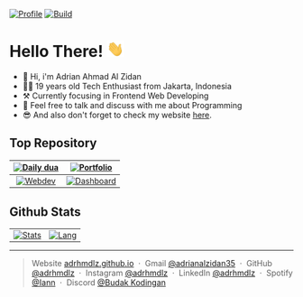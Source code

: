 [![Profile](https://img.shields.io/github/last-commit/adrhmdlz/daily-dua?label=Profile%20Updated)](https://github.com/adrhmdlz/)
[![Build](https://img.shields.io/badge/Made%20with-Markdown-1f425f.svg)](https://github.com/adrhmdlz/)

# Hello There! <img src="./assets/wave.gif" width="30px">

-   👋 Hi, i'm Adrian Ahmad Al Zidan
-   👨‍🦱 19 years old Tech Enthusiast from Jakarta, Indonesia
-   ⚒️ Currently focusing in Frontend Web Developing
-   💬 Feel free to talk and discuss with me about Programming
-   😎 And also don't forget to check my website [here](https://adrhmdlz.github.io).
<!-- -   😉 If you are interested in me and want to get to know me better, please check my social media below or you can check my resume [here](). -->

## Top Repository

|  [![Daily dua](https://github-readme-stats-adhmdlzdn.vercel.app/api/pin/?username=adrhmdlz&repo=daily-dua&theme=transparent)](https://github.com/adrhmdlz/daily-dua)   | [![Portfolio](https://github-readme-stats-adhmdlzdn.vercel.app/api/pin/?username=adrhmdlz&repo=adrhmdlz.github.io&theme=transparent)](https://github.com/adrhmdlz/adrhmdlz.github.io) |
| :--------------------------------------------------------------------------------------------------------------------------------------------------------------------: | :-----------------------------------------------------------------------------------------------------------------------------------------------------------------------------------: |
| [![Webdev](https://github-readme-stats-adhmdlzdn.vercel.app/api/pin/?username=adrhmdlz&repo=webdev-basic&theme=transparent)](https://github.com/adrhmdlz/webdev-basic) |    [![Dashboard](https://github-readme-stats-adhmdlzdn.vercel.app/api/pin/?username=adrhmdlz&repo=agent-dashboard&theme=transparent)](https://github.com/adrhmdlz/agent-dashboard)    |

## Github Stats

|                                                                                                                                                                                           |                                                                                                                                                                                                                    |
| :---------------------------------------------------------------------------------------------------------------------------------------------------------------------------------------: | :----------------------------------------------------------------------------------------------------------------------------------------------------------------------------------------------------------------: |
| [![Stats](https://github-readme-stats-adhmdlzdn.vercel.app/api?username=adrhmdlz&show_icons=true&hide_rank=true&hide_title=true&theme=transparent)](https://github.com/adrhmdlz/adrhmdlz) | [![Lang](https://github-readme-stats-adhmdlzdn.vercel.app/api/top-langs?username=adrhmdlz&layout=compact&langs_count=8&hide_progress=true&card_width=320&theme=transparent)](https://github.com/adrhmdlz/adrhmdlz) |

---

> Website [adrhmdlz.github.io](https://adrhmdlz.github.io) &nbsp;&middot;&nbsp;
> Gmail [@adrianalzidan35](mailto:adrianalzidan35@gmail.com) &nbsp;&middot;&nbsp;
> GitHub [@adrhmdlz](https://github.com/adrhmdlz) &nbsp;&middot;&nbsp;
> Instagram [@adrhmdlz](https://instagram.com/adrhmdlz) &nbsp;&middot;&nbsp;
> LinkedIn [@adrhmdlz](https://www.linkedin.com/in/adrhmdlz/) &nbsp;&middot;&nbsp;
> Spotify [@Iann](https://open.spotify.com/playlist/0nhR1T67UUSqu4EHYWvAbY?si=c95f6fd6d5b34b04) &nbsp;&middot;&nbsp;
> Discord [@Budak Kodingan](https://discord.gg/UFJvHbSt6G)

